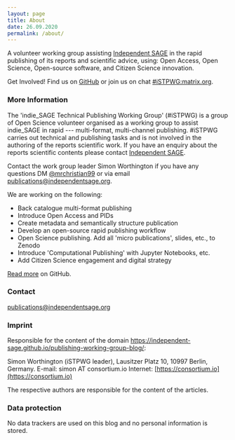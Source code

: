 ```yaml
---
layout: page
title: About
date: 26.09.2020
permalink: /about/
---
```


A volunteer working group assisting [Independent SAGE](https://www.independentsage.org/independent-sage/) in the rapid publishing of its reports and scientific advice, using: Open Access, Open Science, Open-source software, and Citizen Science innovation.

Get Involved! Find us on [GitHub](https://github.com/Independent-SAGE/Technical-Publishing-Working-Group) or join us on chat [#iSTPWG:matrix.org](https://matrix.to/#/!mAcobxVqDiVFbcVAUf:matrix.org?via=matrix.org).

### More Information

The 'indie_SAGE Technical Publishing Working Group' (#iSTPWG) is a group of Open Science volunteer organised as a working group to assist indie_SAGE in rapid --- multi-format, multi-channel publishing. #iSTPWG carries out technical and publishing tasks and is not involved in the authoring of the reports scientific work. If you have an enquiry about the reports scientific contents please contact [Independent SAGE](https://www.independentsage.org/contact-the-independent-sage/).

Contact the work group leader Simon Worthington if you have any questions DM [@mrchristian99](https://twitter.com/mrchristian99) or via email  [publications@independentsage.org](mailto:publications@independentsage.org).

We are working on the following:

  - Back catalogue multi-format publishing
  - Introduce Open Access and PIDs
  - Create metadata and semantically structure publication
  - Develop an open-source rapid publishing workflow
  - Open Science publishing. Add all 'micro publications', slides, etc., to Zenodo
  - Introduce 'Computational Publishing' with Jupyter Notebooks, etc.
  - Add Citizen Science engagement and digital strategy

[Read more](https://github.com/Independent-SAGE/Technical-Publishing-Working-Group/blob/master/README.md) on GitHub.

### Contact

[publications@independentsage.org](mailto:publications@independentsage.org)

### <a name="imprint"></a>Imprint

Responsible for the content of the domain https://independent-sage.github.io/publishing-working-group-blog/:

Simon Worthington (iSTPWG leader),
Lausitzer Platz 10,
10997 Berlin, Germany.
E-mail: simon AT consortium.io
Internet: [https://consortium.io](https://consortium.io)

The respective authors are responsible for the content of the articles.

### <a name="data"></a>Data protection

No data trackers are used on this blog and no personal information is stored.
